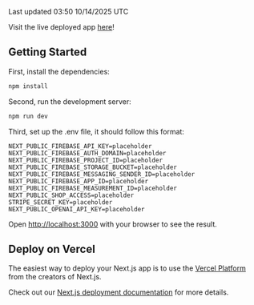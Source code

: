 Last updated 03:50 10/14/2025 UTC


Visit the live deployed app [here](https://angel-tea-zeta.vercel.app/)!


## Getting Started


First, install the dependencies:

```bash
npm install
```

Second, run the development server:

```bash
npm run dev
```

Third, set up the .env file, it should follow this format: 

```
NEXT_PUBLIC_FIREBASE_API_KEY=placeholder
NEXT_PUBLIC_FIREBASE_AUTH_DOMAIN=placeholder
NEXT_PUBLIC_FIREBASE_PROJECT_ID=placeholder
NEXT_PUBLIC_FIREBASE_STORAGE_BUCKET=placeholder
NEXT_PUBLIC_FIREBASE_MESSAGING_SENDER_ID=placeholder
NEXT_PUBLIC_FIREBASE_APP_ID=placeholder
NEXT_PUBLIC_FIREBASE_MEASUREMENT_ID=placeholder
NEXT_PUBLIC_SHOP_ACCESS=placeholder
STRIPE_SECRET_KEY=placeholder
NEXT_PUBLIC_OPENAI_API_KEY=placeholder
```

Open [http://localhost:3000](http://localhost:3000) with your browser to see the result.



## Deploy on Vercel

The easiest way to deploy your Next.js app is to use the [Vercel Platform](https://vercel.com/new?utm_medium=default-template&filter=next.js&utm_source=create-next-app&utm_campaign=create-next-app-readme) from the creators of Next.js.

Check out our [Next.js deployment documentation](https://nextjs.org/docs/app/building-your-application/deploying) for more details.
